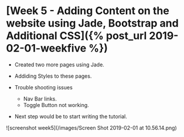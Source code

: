 # [Week 5 - Adding Content on the website using Jade, Bootstrap and Additional CSS]({% post_url 2019-02-01-weekfive %})

- Created two more pages using Jade.
- Addiding Styles to these pages.
- Trouble shooting issues
  - Nav Bar links.
  - Toggle Button not working.
  
- Next step would be to start writing the tutorial.

![screenshot week5](/images/Screen Shot 2019-02-01 at 10.56.14.png)  
      

